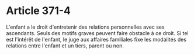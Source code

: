# Article 371-4

L'enfant a le droit d'entretenir des relations personnelles avec ses ascendants. Seuls des motifs graves peuvent faire obstacle à ce droit.   Si tel est l'intérêt de l'enfant, le juge aux affaires familiales fixe les modalités des relations entre l'enfant et un tiers, parent ou non.